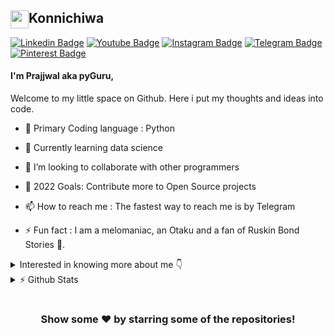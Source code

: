 ## Konnichiwa <img src="https://github.com/TheDudeThatCode/TheDudeThatCode/blob/master/Assets/Hi.gif" width="29px" height=29 align=left>

[![Linkedin Badge](https://img.shields.io/badge/-LinkedIn-0e76a8?style=flat-square&logo=Linkedin&logoColor=white)](https://www.linkedin.com/in/itspyguru/)
[![Youtube Badge](https://img.shields.io/badge/-youtube-ff0000?style=flat-square&logo=youtube&logoColor=white)](https://www.youtube.com/@itspyguru)
[![Instagram Badge](https://img.shields.io/badge/-Instagram-e4405f?style=flat-square&logo=Instagram&logoColor=white)](https://www.instagram.com/itspyguru/)
[![Telegram Badge](https://img.shields.io/badge/-Telegram-0088cc?style=flat-square&logo=Telegram&logoColor=white)](https://t.me/itspyguru)
[![Pinterest Badge](https://img.shields.io/badge/Pinterest-E8175D?style=flat-square&logo=pinterest&logoColor=white)](https://www.pinterest.ca/itspyguru)

#### I'm Prajjwal aka pyGuru,

Welcome to my little space on Github. Here i put my thoughts and ideas into code.

- 🔭 Primary Coding language : Python
- 🌱 Currently learning data science
- 👯 I’m looking to collaborate with other programmers
- 🥅 2022 Goals: Contribute more to Open Source projects
- 📫 How to reach me : The fastest way to reach me is by Telegram

- ⚡ Fun fact : I am a melomaniac, an Otaku and a fan of Ruskin Bond Stories 🤣.

<details>
	<summary>Interested in knowing more about me 👇 </summary>

  <br />
  <img alt="Hououin Kyoma" align="right" src="https://github.com/pyGuru123/pyGuru123/blob/main/assets/madScientist.gif">

  I'm a Student, Developer, and Python Instructor. I like programming, 
  cryptography and designing. I am interested in extra-terrestrials and 
  trying to understand our universe, studying theoretical physics by my own. 
  I like photography and collecting pictures. A simple and down to 
  earth boy who is so keen to learn every day a new thing. 
  <br />
  <p align="center">
    <img src="https://readme-typing-svg.herokuapp.com?lines=I+Love+Python;I'm+passionate+about+ML;I+love+making+Games+and+Apps;&width=400&height=50">
  </p>
  
</details>

<details>
	<summary> ⚡ Github Stats </summary>
	<br />

[![Prajjwal's github stats](https://github-readme-stats.vercel.app/api?username=pyguru123)](https://github.com/anuraghazra/github-readme-stats)	
<img src="https://github-readme-streak-stats.herokuapp.com/?user=pyguru123&" alt="pyguru123"/>

![Profile views](https://komarev.com/ghpvc/?username=pyguru123&label=PROFILE+VIEWS&style=flat-square) 
![GitHub followers](https://img.shields.io/github/followers/pyguru123?style=social)
</details>

#

<div align="center">

### Show some ❤️ by starring some of the repositories!

</div>

<!-- links -->
[fiverr]: https://www.fiverr.com/itspyguru
[Whistle of Darkness]: https://dwhistle.wordpress.com
[youtube]: https://www.youtube.com/c/pyGuru
[instagram]: https://www.instagram.com/prajjwalpathak35
[pinterest]: https://www.pinterest.ca/prajjwalpathak3 
